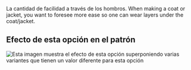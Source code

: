 La cantidad de facilidad a través de los hombros. When making a coat or jacket, you want to foresee more ease so one can wear layers under the coat/jacket.

## Efecto de esta opción en el patrón

![Esta imagen muestra el efecto de esta opción superponiendo varias variantes que tienen un valor diferente para esta opción](bent\_shoulderease\_sample.svg "Efecto de esta opción en el patrón")
